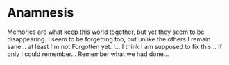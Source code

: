 # Anamnesis
Memories are what keep this world together, but yet they seem to be disappearing. I seem to be forgetting too, but unlike the others I remain sane... at least I'm not Forgotten yet. I... I think I am supposed to fix this... If only I could remember... Remember what we had done... 
